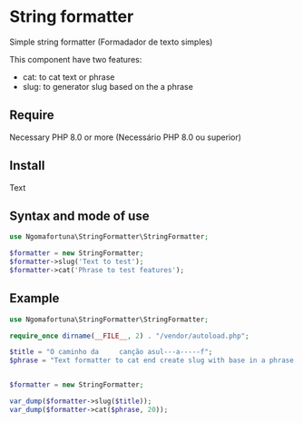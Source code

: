 # String formatter
Simple string formatter (Formadador de texto simples)

This component have two features:
- cat: to cat text or phrase
- slug: to generator slug based on the a phrase

## Require
Necessary PHP 8.0 or more (Necessário PHP 8.0 ou superior)

## Install
Text

## Syntax and mode of use
```php
use Ngomafortuna\StringFormatter\StringFormatter;

$formatter = new StringFormatter;
$formatter->slug('Text to test');
$formatter->cat('Phrase to test features');
```

## Example
```php
use Ngomafortuna\StringFormatter\StringFormatter;

require_once dirname(__FILE__, 2) . "/vendor/autoload.php";

$title = "O caminho da     canção asul---a-----f";
$phrase = "Text formatter to cat end create slug with base in a phrase.";


$formatter = new StringFormatter;

var_dump($formatter->slug($title));
var_dump($formatter->cat($phrase, 20));
```
